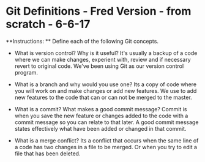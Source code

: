 # Git Definitions - Fred Version - from scratch - 6-6-17

**Instructions: ** Define each of the following Git concepts.

* What is version control?  Why is it useful?
It's  usually a backup of a code where we can make changes, experient with, review and if necessary revert to original code. We've been using Git as our version control program.

* What is a branch and why would you use one?
Its a copy of code where you will work on and make changes or add new features. We use to add new features to the code that can or can not be merged to the master.

* What is a commit? What makes a good commit message?
Commit is when you save the new feature or changes added to the code with a commit message so you can relate to that later. A good commit message states effectively what have been added or changed in that commit.

* What is a merge conflict? Its a conflict that occurs when the same line of a code has two changes in a file to be merged. Or when you try to edit a file that has been deleted.